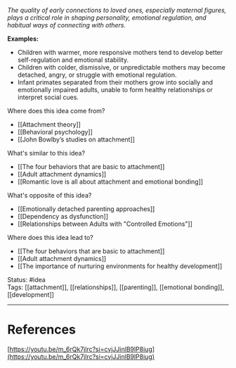 _The quality of early connections to loved ones, especially maternal figures, plays a critical role in shaping personality, emotional regulation, and habitual ways of connecting with others._

**Examples:**

- Children with warmer, more responsive mothers tend to develop better self-regulation and emotional stability.
- Children with colder, dismissive, or unpredictable mothers may become detached, angry, or struggle with emotional regulation.
- Infant primates separated from their mothers grow into socially and emotionally impaired adults, unable to form healthy relationships or interpret social cues.

Where does this idea come from?

- [[Attachment theory]]
- [[Behavioral psychology]]
- [[John Bowlby’s studies on attachment]]

What's similar to this idea?

- [[The four behaviors that are basic to attachment]]
- [[Adult attachment dynamics]]
- [[Romantic love is all about attachment and emotional bonding]]

What's opposite of this idea?

- [[Emotionally detached parenting approaches]]
- [[Dependency as dysfunction]]
- [[Relationships between Adults with "Controlled Emotions"]]

Where does this idea lead to?

- [[The four behaviors that are basic to attachment]]
- [[Adult attachment dynamics]]
- [[The importance of nurturing environments for healthy development]]

Status: #idea  
Tags: [[attachment]], [[relationships]], [[parenting]], [[emotional bonding]], [[development]]

---

# References

[https://youtu.be/m_6rQk7jlrc?si=cvjJJinlB9lP8iug](https://youtu.be/m_6rQk7jlrc?si=cvjJJinlB9lP8iug)